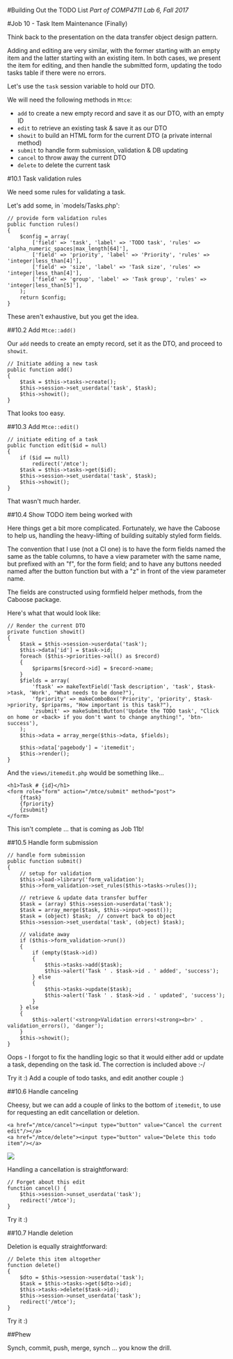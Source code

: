 #Building Out the TODO List
_Part of COMP4711 Lab 6, Fall 2017_

#Job 10 - Task Item Maintenance (Finally)

Think back to the presentation on the data transfer object design pattern.

Adding and editing are very similar, with the former starting with an empty item
and the latter starting with an existing item. In both cases, we present the
item for editing, and then handle the submitted form, updating the todo tasks
table if there were no errors.

Let's use the `task` session variable to hold our DTO.

We will need the following methods in `Mtce`:
- `add` to create a new empty record and save it as our DTO, with an empty ID
- `edit` to retrieve an existing task & save it as our DTO
- `showit` to build an HTML form for the current DTO (a private internal method)
- `submit` to handle form submission, validation & DB updating
- `cancel` to throw away the current DTO
- `delete` to delete the current task

#10.1 Task validation rules

We need some rules for validating a task.

Let's add some, in `models/Tasks.php':

	// provide form validation rules
	public function rules()
	{
		$config = array(
			['field' => 'task', 'label' => 'TODO task', 'rules' => 'alpha_numeric_spaces|max_length[64]'],
			['field' => 'priority', 'label' => 'Priority', 'rules' => 'integer|less_than[4]'],
			['field' => 'size', 'label' => 'Task size', 'rules' => 'integer|less_than[4]'],
			['field' => 'group', 'label' => 'Task group', 'rules' => 'integer|less_than[5]'],
		);
		return $config;
	}

These aren't exhaustive, but you get the idea.

##10.2 Add `Mtce::add()`

Our `add` needs to create an empty record, set it as the DTO, and proceed to
`showit`.

	// Initiate adding a new task
	public function add()
	{
		$task = $this->tasks->create();
		$this->session->set_userdata('task', $task);
		$this->showit();
	}

That looks too easy.

##10.3 Add `Mtce::edit()`

	// initiate editing of a task
	public function edit($id = null)
	{
		if ($id == null)
			redirect('/mtce');
		$task = $this->tasks->get($id);
		$this->session->set_userdata('task', $task);
		$this->showit();
	}

That wasn't much harder.

##10.4 Show TODO item being worked with

Here things get a bit more complicated. Fortunately, we have the
Caboose to help us, handling the heavy-lifting of building
suitably styled form fields.

The convention that I use (not a CI one) is to have the form
fields named the same as the table columns, to have a view parameter
with the same name, but prefixed with an "f", for the form field;
and to have any buttons needed named after the button function
but with a "z" in front of the view parameter name.

The fields are constructed using formfield helper methods, from the
Caboose package.

Here's what that would look like:

	// Render the current DTO
	private function showit()
	{
		$task = $this->session->userdata('task');
		$this->data['id'] = $task->id;
		foreach ($this->priorities->all() as $record)
		{
			$priparms[$record->id] = $record->name;
		}
		$fields = array(
			'ftask' => makeTextField('Task description', 'task', $task->task, 'Work', "What needs to be done?"),
			'fpriority' => makeComboBox('Priority', 'priority', $task->priority, $priparms, "How important is this task?"),
			'zsubmit' => makeSubmitButton('Update the TODO task', "Click on home or <back> if you don't want to change anything!", 'btn-success'),
		);
		$this->data = array_merge($this->data, $fields);

		$this->data['pagebody'] = 'itemedit';
		$this->render();
	}

And the `views/itemedit.php` would be something like...

	<h1>Task # {id}</h1>
	<form role="form" action="/mtce/submit" method="post">
		{ftask}
		{fpriority}
		{zsubmit}
	</form>
	
This isn't complete ... that is coming as Job 11b!

##10.5 Handle form submission

	// handle form submission
	public function submit()
	{
		// setup for validation
		$this->load->library('form_validation');
		$this->form_validation->set_rules($this->tasks->rules());

		// retrieve & update data transfer buffer
		$task = (array) $this->session->userdata('task');
		$task = array_merge($task, $this->input->post());
		$task = (object) $task;  // convert back to object
		$this->session->set_userdata('task', (object) $task);

		// validate away
		if ($this->form_validation->run())
		{
			if (empty($task->id))
			{
				$this->tasks->add($task);
				$this->alert('Task ' . $task->id . ' added', 'success');
			} else
			{
				$this->tasks->update($task);
				$this->alert('Task ' . $task->id . ' updated', 'success');
			}
		} else
		{
			$this->alert('<strong>Validation errors!<strong><br>' . validation_errors(), 'danger');
		}
		$this->showit();
	}

<div class="alert alert-info">
Oops - I forgot to fix the handling logic so that it would
either add or update a task, depending on the task id.
The correction is included above :-/
</div>

Try it :) Add a couple of todo tasks, and edit another couple :)


##10.6 Handle canceling

Cheesy, but we can add a couple of links to the bottom of `itemedit`, to use for requesting
an edit cancellation or deletion.

    <a href="/mtce/cancel"><input type="button" value="Cancel the current edit"/></a>
    <a href="/mtce/delete"><input type="button" value="Delete this todo item"/></a>

<img class="scale" src="/pix/tutorials/todo/79.png"/>

Handling a cancellation is straightforward:

	// Forget about this edit
	function cancel() {
		$this->session->unset_userdata('task');
		redirect('/mtce');
	}

Try it :)

##10.7 Handle deletion

Deletion is equally straightforward:

	// Delete this item altogether
	function delete()
	{
		$dto = $this->session->userdata('task');
		$task = $this->tasks->get($dto->id);
		$this->tasks->delete($task->id);
		$this->session->unset_userdata('task');
		redirect('/mtce');
	}

Try it :)

##Phew


<div class="alert alert-info">
Synch, commit, push, merge, synch ... you know the drill.
</div>

